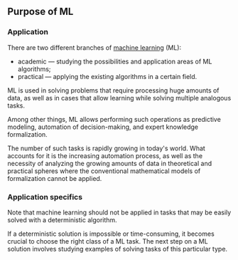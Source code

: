 ## Purpose of ML

### Application
There are two different branches of [machine learning](https://en.wikipedia.org/wiki/Machine_learning) (ML):
- academic — studying the possibilities and application areas of ML algorithms;
- practical — applying the existing algorithms in a certain field.

ML is used in solving problems that require processing huge amounts of data, as well as in cases that allow learning while solving multiple analogous tasks.

Among other things, ML allows performing such operations as predictive modeling, automation of decision-making, and expert knowledge formalization.

The number of such tasks is rapidly growing in today's world. What accounts for it is the increasing automation process, as well as the necessity of analyzing the growing amounts of data in theoretical and practical spheres where the conventional mathematical models of formalization cannot be applied.


### Application specifics
Note that machine learning should not be applied in tasks that may be easily solved with a deterministic algorithm.

If a deterministic solution is impossible or time-consuming, it becomes crucial to choose the right class of a ML task. The next step on a ML solution involves studying examples of solving tasks of this particular type.